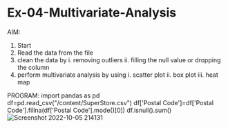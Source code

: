 # Ex-04-Multivariate-Analysis

AIM:
1. Start
2. Read the data from the file
3. clean the data by 
i. removing outliers
ii. filling the null value or dropping the column
4. perform multivariate analysis by using
i. scatter plot
ii. box plot
iii. heat map


PROGRAM:
import pandas as pd
df=pd.read_csv("/content/SuperStore.csv")
df['Postal Code']=df['Postal Code'].fillna(df['Postal Code'].mode()[0])
df.isnull().sum()
![Screenshot 2022-10-05 214131](https://user-images.githubusercontent.com/113016903/194109610-cce472b7-2988-4e02-bc2e-3aa23de9bc53.jpg)
